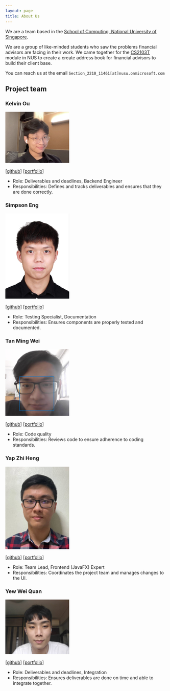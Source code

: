 ```yaml
---
layout: page
title: About Us
---
```


We are a team based in the [School of Computing, National University of Singapore](http://www.comp.nus.edu.sg).

We are a group of like-minded students who saw the problems financial advisors are facing in their work. We came together for the [CS2103T](https://nusmods.com/modules/CS2103T/software-engineering) module in NUS to create a create address book for financial advisors to build their client base.

You can reach us at the email `Section_2210_11461[at]nusu.onmicrosoft.com`

## Project team

### Kelvin Ou

<img src="images/kelvinou01.png" width="200px" alt="Kelvin">

[[github](https://github.com/kelvinou01)]
[[portfolio](team/kelvin.md)]

- Role: Deliverables and deadlines, Backend Engineer
- Responsibilities: Defines and tracks deliverables and ensures that they are done correctly.

### Simpson Eng

<img src="images/craeyeons.png" width="200px" alt="Simpson">

[[github](http://github.com/craeyeons)]
[[portfolio](team/simpson.md)]

- Role: Testing Specialist, Documentation
- Responsibilities: Ensures components are properly tested and documented.

### Tan Ming Wei

<img src="images/malwaregarry.png" width="200px" alt="Ming Wei">

[[github](http://github.com/malwaregarry)]
[[portfolio](team/mingwei.md)]

- Role: Code quality
- Responsibilities: Reviews code to ensure adherence to coding standards.

### Yap Zhi Heng

<img src="images/polygonalr.png" width="200px" alt="Zhi Heng">

[[github](http://github.com/Polygonalr)]
[[portfolio](team/zhiheng.md)]

- Role: Team Lead, Frontend (JavaFX) Expert
- Responsibilities: Coordinates the project team and manages changes to the UI.

### Yew Wei Quan

<img src="images/weiquany.png" width="200px" alt="Wei Quan">

[[github](http://github.com/weiquany)]
[[portfolio](team/weiquan.md)]

- Role: Deliverables and deadlines, Integration
- Responsibilities: Ensures deliverables are done on time and able to integrate together.
